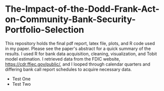 # The-Impact-of-the-Dodd-Frank-Act-on-Community-Bank-Security-Portfolio-Selection

This repository holds the final pdf report, latex file, plots, and R code used in my paper. Please see the paper's abstract for a quick summary of the results. I used R for bank data acquisition, cleaning, visualization, and Tobit model estimation.  I retrieved data from the FDIC website, https://cdr.ffiec.gov/public/, and I looped through calendar quarters and differing bank call report schedules to acquire necessary data. 

- Test One
- Test Two
